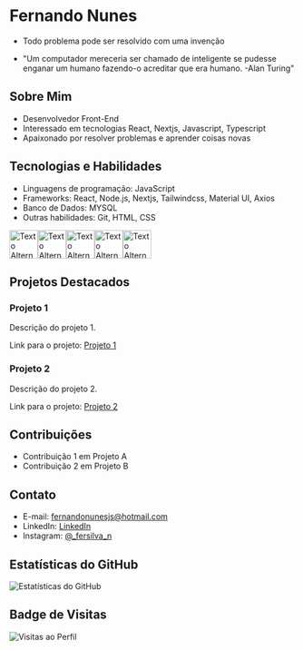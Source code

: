 # Fernando Nunes

- Todo problema pode ser resolvido com uma invenção

- "Um computador mereceria ser chamado de inteligente se pudesse enganar um humano fazendo-o acreditar que era humano. -Alan Turing"

## Sobre Mim

- Desenvolvedor Front-End
- Interessado em tecnologias React, Nextjs, Javascript, Typescript
- Apaixonado por resolver problemas e aprender coisas novas

## Tecnologias e Habilidades

- Linguagens de programação: JavaScript
- Frameworks: React, Node.js, Nextjs, Tailwindcss, Material UI, Axios
- Banco de Dados: MYSQL
- Outras habilidades: Git, HTML, CSS

<div style="display: flex;">
    <img src="https://upload.wikimedia.org/wikipedia/commons/thumb/a/a7/React-icon.svg/2300px-React-icon.svg.png" alt="Texto Alternativo" width="50">
    <img src="https://upload.wikimedia.org/wikipedia/commons/thumb/d/d9/Node.js_logo.svg/1200px-Node.js_logo.svg.png" alt="Texto Alternativo" width="50">
    <img src="https://devtop.io/wp-content/uploads/2022/11/Next-JS.png" alt="Texto Alternativo" width="50">
    <img src="https://logospng.org/download/javascript/logo-javascript-1024.png" alt="Texto Alternativo" width="50">
    <img src="https://logospng.org/download/typescript/typescript-2048.png" alt="Texto Alternativo" width="50">
</div>

## Projetos Destacados

### Projeto 1

Descrição do projeto 1.

Link para o projeto: [Projeto 1](link-para-o-projeto)

### Projeto 2

Descrição do projeto 2.

Link para o projeto: [Projeto 2](link-para-o-projeto)

## Contribuições

- Contribuição 1 em Projeto A
- Contribuição 2 em Projeto B

## Contato

- E-mail: fernandonunesjs@hotmail.com
- LinkedIn: [LinkedIn](https://www.linkedin.com/in/fernando-nunes-169559251)
- Instagram: [@\_fersilva_n](https://instagram.com/_fersilva_n?utm_source=qr&igshid=NGExMmI2YTkyZg%3D%3D)

## Estatísticas do GitHub

![Estatísticas do GitHub](https://github-readme-stats.vercel.app/api?username=fernandonunessil&show_icons=true)

## Badge de Visitas

![Visitas ao Perfil](https://komarev.com/ghpvc/?username=fernandonunessil)
